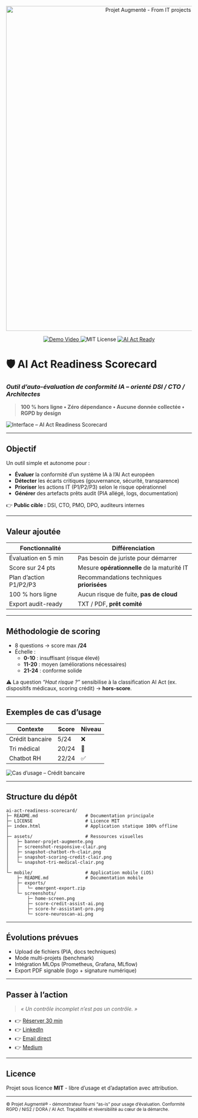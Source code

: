 <!--
README • Projet démonstrateur - Eddy AZEBAZE
Objectif : clarté + crédibilité + conversion
-->

<!-- BANNIÈRE -->
<p align="center">
  <img src="assets/banner-projet-augmente.png" alt="Projet Augmenté - From IT projects to strategic assets" width="880">
</p>

<!-- BADGES -->
<p align="center">
  <a href="https://drive.google.com/file/d/1HpOpIDhgdS3ZMlbaKKTIynjAB1n4rhrZ/view?usp=drive_link">
    <img alt="Demo Video" src="https://img.shields.io/badge/Demo-Video-34A853?logo=google-drive&logoColor=white">
  </a>
  <img alt="MIT License" src="https://img.shields.io/badge/License-MIT-0A66C2.svg">
  <a href="https://github.com/eddyazebaze/ai-act-readiness-scorecard">
    <img alt="AI Act Ready" src="https://img.shields.io/badge/AI_Act-Readiness-brightgreen?label=Scorecard&labelColor=1e88e5">
  </a>
</p>

# 🛡️ AI Act Readiness Scorecard  
### _Outil d’auto-évaluation de conformité IA – orienté DSI / CTO / Architectes_

> **100 % hors ligne • Zéro dépendance • Aucune donnée collectée • RGPD by design**

![Interface – AI Act Readiness Scorecard](assets/screenshot-responsive-clair.png)

---

## Objectif

Un outil simple et autonome pour :  
- **Évaluer** la conformité d’un système IA à l’AI Act européen  
- **Détecter** les écarts critiques (gouvernance, sécurité, transparence)  
- **Prioriser** les actions IT (P1/P2/P3) selon le risque opérationnel  
- **Générer** des artefacts prêts audit (PIA allégé, logs, documentation)  

👉 **Public cible :** DSI, CTO, PMO, DPO, auditeurs internes

---

## Valeur ajoutée

| Fonctionnalité | Différenciation |
|----------------|-----------------|
| Évaluation en 5 min | Pas besoin de juriste pour démarrer |
| Score sur 24 pts | Mesure **opérationnelle** de la maturité IT |
| Plan d’action P1/P2/P3 | Recommandations techniques **priorisées** |
| 100 % hors ligne | Aucun risque de fuite, **pas de cloud** |
| Export audit-ready | TXT / PDF, **prêt comité** |

---

## Méthodologie de scoring

- 8 questions → score max **/24**  
- Échelle :  
  - **0-10** : insuffisant (risque élevé)  
  - **11-20** : moyen (améliorations nécessaires)  
  - **21-24** : conforme solide  

⚠️ La question *“Haut risque ?”* sensibilise à la classification AI Act (ex. dispositifs médicaux, scoring crédit) → **hors-score**.

---

## Exemples de cas d’usage

| Contexte | Score | Niveau |
|----------|-------|--------|
| Crédit bancaire | 5/24 | ❌ |
| Tri médical | 20/24 | 🔶 |
| Chatbot RH | 22/24 | ✅ |

![Cas d’usage – Crédit bancaire](assets/snapshot-scoring-credit-clair.png)

---

## Structure du dépôt

```
ai-act-readiness-scorecard/
├─ README.md                  # Documentation principale
├─ LICENSE                    # Licence MIT
├─ index.html                 # Application statique 100% offline
│
├─ assets/                    # Ressources visuelles
│   ├─ banner-projet-augmente.png
│   ├─ screenshot-responsive-clair.png
│   ├─ snapshot-chatbot-rh-clair.png
│   ├─ snapshot-scoring-credit-clair.png
│   └─ snapshot-tri-medical-clair.png
│
└─ mobile/                    # Application mobile (iOS)
    ├─ README.md              # Documentation mobile
    ├─ exports/
    │   └─ emergent-export.zip
    └─ screenshots/
        ├─ home-screen.png
        ├─ score-credit-assist-ai.png
        ├─ score-hr-assistant-pro.png
        └─ score-neuroscan-ai.png
```

---

## Évolutions prévues

- Upload de fichiers (PIA, docs techniques)  
- Mode multi-projets (benchmark)  
- Intégration MLOps (Prometheus, Grafana, MLflow)  
- Export PDF signable (logo + signature numérique)  

---

## Passer à l’action

> *« Un contrôle incomplet n’est pas un contrôle. »*  

- 👉 [Réserver 30 min](https://calendly.com/eddy-azebaze-proton/30min)  
- 👉 [LinkedIn](https://www.linkedin.com/in/eddy-azebaze-pmp-cism)  
- 👉 [Email direct](mailto:eddy.azebaze@proton.me)  
- 👉 [Medium](https://medium.com/@eddyazebaze)  

---

## Licence

Projet sous licence **MIT** - libre d’usage et d’adaptation avec attribution.

---

<sub>© Projet Augmenté® - démonstrateur fourni “as-is” pour usage d’évaluation. Conformité RGPD / NIS2 / DORA / AI Act. Traçabilité et réversibilité au cœur de la démarche.</sub>
